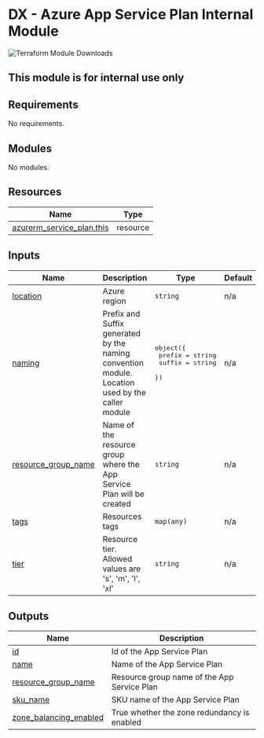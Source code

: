 # DX - Azure App Service Plan Internal Module

![Terraform Module Downloads](https://img.shields.io/terraform/module/dm/pagopa-dx/azure-app-service-plan/azurerm?logo=terraform&label=downloads&cacheSeconds=5000&link=https%3A%2F%2Fregistry.terraform.io%2Fmodules%2Fpagopa-dx%2Fazure-app-service-plan%2Fazurerm%2Flatest)

## This module is for internal use only

<!-- markdownlint-disable -->
<!-- BEGIN_TF_DOCS -->
## Requirements

No requirements.

## Modules

No modules.

## Resources

| Name | Type |
|------|------|
| [azurerm_service_plan.this](https://registry.terraform.io/providers/hashicorp/azurerm/latest/docs/resources/service_plan) | resource |

## Inputs

| Name | Description | Type | Default | Required |
|------|-------------|------|---------|:--------:|
| <a name="input_location"></a> [location](#input\_location) | Azure region | `string` | n/a | yes |
| <a name="input_naming"></a> [naming](#input\_naming) | Prefix and Suffix generated by the naming convention module. Location used by the caller module | <pre>object({<br/>    prefix = string<br/>    suffix = string<br/>  })</pre> | n/a | yes |
| <a name="input_resource_group_name"></a> [resource\_group\_name](#input\_resource\_group\_name) | Name of the resource group where the App Service Plan will be created | `string` | n/a | yes |
| <a name="input_tags"></a> [tags](#input\_tags) | Resources tags | `map(any)` | n/a | yes |
| <a name="input_tier"></a> [tier](#input\_tier) | Resource tier. Allowed values are 's', 'm', 'l', 'xl' | `string` | n/a | yes |

## Outputs

| Name | Description |
|------|-------------|
| <a name="output_id"></a> [id](#output\_id) | Id of the App Service Plan |
| <a name="output_name"></a> [name](#output\_name) | Name of the App Service Plan |
| <a name="output_resource_group_name"></a> [resource\_group\_name](#output\_resource\_group\_name) | Resource group name of the App Service Plan |
| <a name="output_sku_name"></a> [sku\_name](#output\_sku\_name) | SKU name of the App Service Plan |
| <a name="output_zone_balancing_enabled"></a> [zone\_balancing\_enabled](#output\_zone\_balancing\_enabled) | True whether the zone redundancy is enabled |
<!-- END_TF_DOCS -->
